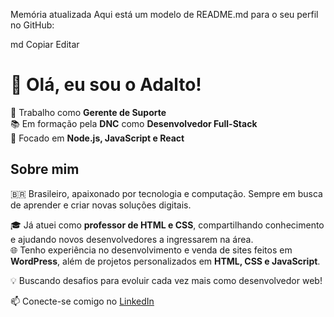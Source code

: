 
Memória atualizada
Aqui está um modelo de README.md para o seu perfil no GitHub:

md
Copiar
Editar
# 👋 Olá, eu sou o Adalto!  

💼 Trabalho como **Gerente de Suporte**  
📚 Em formação pela **DNC** como **Desenvolvedor Full-Stack**  
🚀 Focado em **Node.js, JavaScript e React**  

## Sobre mim  
🇧🇷 Brasileiro, apaixonado por tecnologia e computação. Sempre em busca de aprender e criar novas soluções digitais.  

🎓 Já atuei como **professor de HTML e CSS**, compartilhando conhecimento e ajudando novos desenvolvedores a ingressarem na área.  
🌐 Tenho experiência no desenvolvimento e venda de sites feitos em **WordPress**, além de projetos personalizados em **HTML, CSS e JavaScript**.  

💡 Buscando desafios para evoluir cada vez mais como desenvolvedor web!  

📫 Conecte-se comigo no [LinkedIn](https://www.linkedin.com/in/seu-perfil) 
